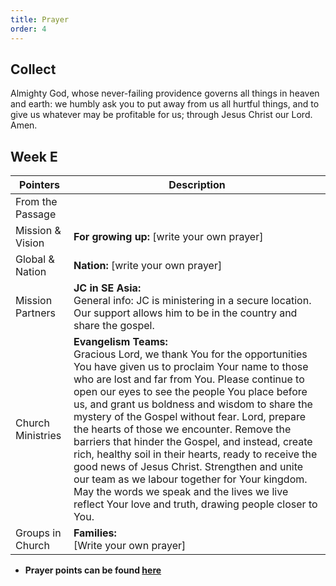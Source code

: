 ```yaml
---
title: Prayer
order: 4
---
```


## Collect
Almighty God, whose never-failing providence governs all things in heaven and earth: we humbly ask you to put away from us all hurtful things, and to give us whatever may be profitable for us; through Jesus Christ our Lord. Amen.

## Week E

| Pointers | Description |
| --- | --- |
| From the Passage |  |
| Mission & Vision | **For growing up:** [write your own prayer] | 
| Global & Nation | **Nation:** [write your own prayer] |
| Mission Partners | **JC in SE Asia:** <br> General info: JC is ministering in a secure location. Our support allows him to be in the country and share the gospel. |
| Church Ministries | **Evangelism Teams:** <br>Gracious Lord, we thank You for the opportunities You have given us to proclaim Your name to those who are lost and far from You. Please continue to open our eyes to see the people You place before us, and grant us boldness and wisdom to share the mystery of the Gospel without fear. Lord, prepare the hearts of those we encounter. Remove the barriers that hinder the Gospel, and instead, create rich, healthy soil in their hearts, ready to receive the good news of Jesus Christ. Strengthen and unite our team as we labour together for Your kingdom. May the words we speak and the lives we live reflect Your love and truth, drawing people closer to You. |
| Groups in Church | **Families:** <br>[Write your own prayer] |



- **Prayer points can be found [here](https://stgeorgeshurstville.org.au/prayer)**

